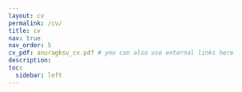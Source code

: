 ```yaml
---
layout: cv
permalink: /cv/
title: cv
nav: true
nav_order: 5
cv_pdf: anuragksv_cv.pdf # you can also use external links here
description:
toc:
  sidebar: left
---
```

